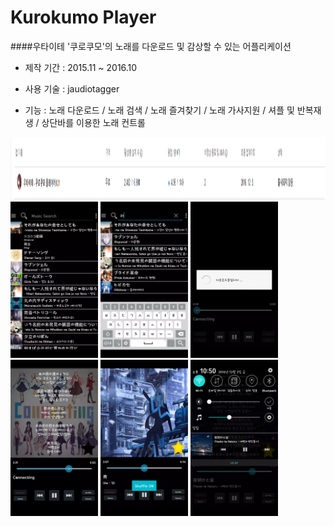 Kurokumo Player
=
####우타이테 '쿠로쿠모'의 노래를 다운로드 및 감상할 수 있는 어플리케이션

- 제작 기간 : 2015.11 ~ 2016.10

- 사용 기술 : jaudiotagger

- 기능 : 노래 다운로드 / 노래 검색 / 노래 즐겨찾기 / 노래 가사지원 / 셔플 및 반복재생 / 상단바를 이용한 노래 컨트롤


<img width="1000" height="100" src="/readme/image/kurokumo-player-ps.png"/>


<img width="140" height="250" src="/readme/image/kurokumo-player-1.png"/>
<img width="140" height="250" src="/readme/image/kurokumo-player-2.png"/>
<img width="140" height="250" src="/readme/image/kurokumo-player-3.png"/>
<img width="140" height="250" src="/readme/image/kurokumo-player-4.png"/>
<img width="140" height="250" src="/readme/image/kurokumo-player-5.png"/>
<img width="140" height="250" src="/readme/image/kurokumo-player-6.png"/>
